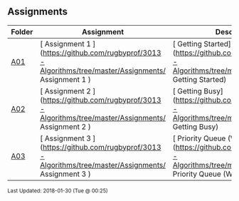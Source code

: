 ## Assignments
| Folder | Assignment | Description | Due|
 | ------------|------------|------------|------------|
 | [A01](https://github.com/rugbyprof/3013-Algorithms/tree/master/Assignments/A01) | [ Assignment 1 ](https://github.com/rugbyprof/3013-Algorithms/tree/master/Assignments/ Assignment 1 ) | [ Getting Started](https://github.com/rugbyprof/3013-Algorithms/tree/master/Assignments/ Getting Started) | [Thursday January 18th by 12:30pm](https://github.com/rugbyprof/3013-Algorithms/tree/master/Assignments/Thursday January 18th by 12:30pm) |
 | [A02](https://github.com/rugbyprof/3013-Algorithms/tree/master/Assignments/A02) | [ Assignment 2 ](https://github.com/rugbyprof/3013-Algorithms/tree/master/Assignments/ Assignment 2 ) | [ Getting Busy](https://github.com/rugbyprof/3013-Algorithms/tree/master/Assignments/ Getting Busy) | [Thursday January 18th by 12:30pm](https://github.com/rugbyprof/3013-Algorithms/tree/master/Assignments/Thursday January 18th by 12:30pm) |
 | [A03](https://github.com/rugbyprof/3013-Algorithms/tree/master/Assignments/A03) | [ Assignment 3 ](https://github.com/rugbyprof/3013-Algorithms/tree/master/Assignments/ Assignment 3 ) | [ Priority Queue (Warm Up)](https://github.com/rugbyprof/3013-Algorithms/tree/master/Assignments/ Priority Queue (Warm Up)) | [Thursday January 25th by 12:30pm](https://github.com/rugbyprof/3013-Algorithms/tree/master/Assignments/Thursday January 25th by 12:30pm) |

<sup>Last Updated: 2018-01-30 (Tue @ 00:25)</sup>
